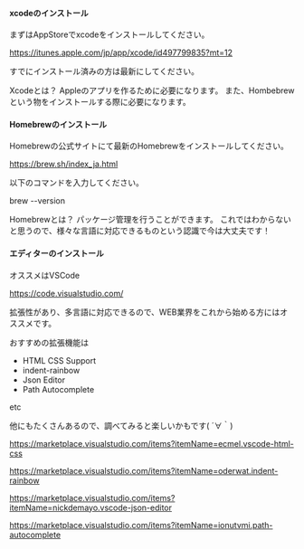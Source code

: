 #### xcodeのインストール

まずはAppStoreでxcodeをインストールしてください。

https://itunes.apple.com/jp/app/xcode/id497799835?mt=12

すでにインストール済みの方は最新にしてください。

Xcodeとは？
Appleのアプリを作るために必要になります。
また、Hombebrewという物をインストールする際に必要になります。



#### Homebrewのインストール

Homebrewの公式サイトにて最新のHomebrewをインストールしてください。

https://brew.sh/index_ja.html

以下のコマンドを入力してください。

brew --version

Homebrewとは？
パッケージ管理を行うことができます。
これではわからないと思うので、様々な言語に対応できるものという認識で今は大丈夫です！


#### エディターのインストール

オススメはVSCode

https://code.visualstudio.com/

拡張性があり、多言語に対応できるので、WEB業界をこれから始める方にはオススメです。

おすすめの拡張機能は

- HTML CSS Support
- indent-rainbow
- Json Editor
- Path Autocomplete

etc

他にもたくさんあるので、調べてみると楽しいかもです( ´∀｀)

https://marketplace.visualstudio.com/items?itemName=ecmel.vscode-html-css

https://marketplace.visualstudio.com/items?itemName=oderwat.indent-rainbow

https://marketplace.visualstudio.com/items?itemName=nickdemayo.vscode-json-editor

https://marketplace.visualstudio.com/items?itemName=ionutvmi.path-autocomplete
